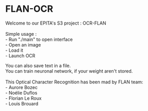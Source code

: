 # FLAN-OCR

Welcome to our EPITA's S3 project : OCR-FLAN<br />
<br />
Simple usage :<br />
	- Run "./main" to open interface<br />
	- Open an image<br />
	- Load it<br />
	- Launch OCR<br />

You can also save text in a file.<br />
You can train neuronal network, if your weight aren't stored.<br />
<br />
This Optical Character Recognition has been mad by FLAN team:<br />
	- Aurore Bozec<br />
	- Noélie Duflos<br />
	- Florian Le Roux<br />
	- Louis Brouard<br />
